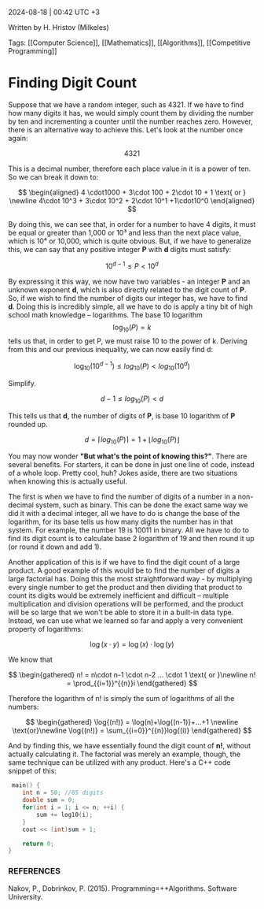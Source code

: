 2024-08-18 | 00:42 UTC +3

Written by H. Hristov (Milkeles)

Tags: [[Computer Science]], [[Mathematics]], [[Algorithms]], [[Competitive Programming]]

# Finding Digit Count
Suppose that we have a random integer, such as 4321. If we have to find how many digits it has, we would simply count them by dividing the number by ten and incrementing a counter until the number reaches zero. However, there is an alternative way to achieve this. Let's look at the number once again:

$$
4321
$$

This is a decimal number, therefore each place value in it is a power of ten. So we can break it down to:

$$
\begin{aligned}
4 \cdot1000 + 3\cdot 100 + 2\cdot 10 + 1 \text{ or } \newline 4\cdot 10^3 + 3\cdot 10^2 + 2\cdot 10^1 +1\cdot10^0 \end{aligned}
$$

By doing this, we can see that, in order for a number to have 4 digits, it must be equal or greater than 1,000 or 10³ and less than the next place value, which is 10⁴ or 10,000, which is quite obvious. But, if we have to generalize this, we can say that any positive integer **P** with **d** digits must satisfy:

$$
10^{d-1}\leq P < 10^{d} 
$$

By expressing it this way, we now have two variables - an integer **P** and an unknown exponent **d**, which is also directly related to the digit count of **P**. So, if we wish to find the number of digits our integer has, we have to find **d**. Doing this is incredibly simple, all we have to do is apply a tiny bit of high school math knowledge – logarithms. The base 10 logarithm $$\log_{10}(P) = k$$
tells us that, in order to get P, we must raise 10 to the power of k. Deriving from this and our previous inequality, we can now easily find d:

$$
\log_{10}{(10^{d-1})} \leq log_{10}{(P)} < log_{10}{(10^{d})}
$$

Simplify.

$$
d-1 \leq log_{10}{(P)} < d 
$$

This tells us that **d**, the number of digits of **P**, is base 10 logarithm of **P** rounded up.

$$
d = \lceil log_{10}(P)\rceil = 1 + \lfloor log_{10}(P)\rfloor 
$$

You may now wonder **"But what's the point of knowing this?"**. There are several benefits. For starters, it can be done in just one line of code, instead of a whole loop. Pretty cool, huh? Jokes aside, there are two situations when knowing this is actually useful. 

The first is when we have to find the number of digits of a number in a non-decimal system, such as binary. This can be done the exact same way we did it with a decimal integer, all we have to do is change the base of the logarithm, for its base tells us how many digits the number has in that system. For example, the number 19 is 10011 in binary. All we have to do to find its digit count is to calculate base 2 logarithm of 19 and then round it up (or round it down and add 1). 

Another application of this is if we have to find the digit count of a large product. A good example of this would be to find the number of digits a large factorial has. Doing this the most straightforward way - by multiplying every single number to get the product and then dividing that product to count its digits would be extremely inefficient and difficult – multiple multiplication and division operations will be performed, and the product will be so large that we won't be able to store it in a built-in data type. Instead, we can use what we learned so far and apply a very convenient property of logarithms:

$$
\log{(x \cdot y)}=\log{(x)} \cdot \log{(y)}
$$

We know that

$$
\begin{gathered}
n! = n\cdot n-1 \cdot n-2 ... \cdot 1 \text{ or }\newline
n! = \prod_{{i=1}}^{{n}}i
\end{gathered}
$$

Therefore the logarithm of n! is simply the sum of logarithms of all the numbers:

$$
\begin{gathered}
\log{(n!)} = \log(n)+\log{(n-1)}+...+1  
\newline
\text{or}\newline
\log{(n!)} = \sum_{{i=0}}^{{n}}log{(i)}
\end{gathered}
$$

And by finding this, we have essentially found the digit count of **n!**, without actually calculating it. The factorial was merely an example, though, the same technique can be utilized with any product. Here's a C++ code snippet of this:
```cpp
 main() {
    int n = 50; //65 digits
    double sum = 0;
    for(int i = 1; i <= n; ++i) {
        sum += log10(i);
    }
    cout << (int)sum + 1; 

    return 0;
}
```

### REFERENCES

Nakov, P., Dobrinkov, P. (2015). Programming=++Algorithms. Software University.
